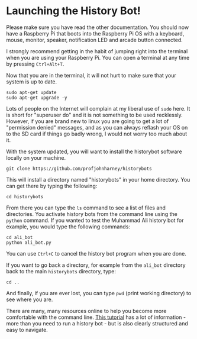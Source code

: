 # Launching the History Bot!

Please make sure you have read the other documentation. You should now have a Raspberry Pi that boots into the Raspberry Pi OS with a keyboard, mouse, monitor, speaker, notification LED and arcade button connected.

I strongly recommend getting in the habit of jumping right into the terminal when you are using your Raspberry Pi. You can open a terminal at any time by pressing `Ctrl+Alt+T`.

Now that you are in the terminal, it will not hurt to make sure that your system is up to date.

`sudo apt-get update`  
`sudo apt-get upgrade -y`

Lots of people on the Internet will complain at my liberal use of `sudo` here. It is short for "superuser do" and it is not something to be used recklessly. However, if you are brand new to linux you are going to get a lot of "permission denied" messages, and as you can always reflash your OS on to the SD card if things go badly wrong, I would not worry too much about it.

With the system updated, you will want to install the historybot software locally on your machine. 

`git clone https://github.com/profjohnharney/historybots`  

This will install a directory named "historybots" in your home directory. You can get there by typing the following:  

`cd historybots`  

From there you can type the `ls` command to see a list of files and directories. You activate history bots from the command line using the `python` command. If you wanted to test the Muhammad Ali history bot for example, you would type the following commands:

`cd ali_bot`  
`python ali_bot.py`

You can use `Ctrl+C` to cancel the history bot program when you are done.

If you want to go back a directory, for example from the `ali_bot` directory back to the main `historybots` directory, type:  

`cd ..`

And finally, if you are ever lost, you can type `pwd` (print working directory) to see where you are.

There are many, many resources online to help you become more comfortable with the command line. [This tutorial](https://ubuntu.com/tutorials/command-line-for-beginners#1-overview) has a lot of information - more than you need to run a history bot - but is also clearly structured and easy to navigate.
